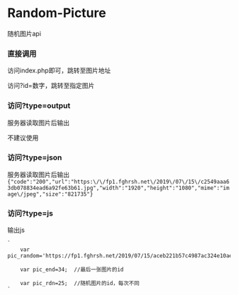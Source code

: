 # Random-Picture
随机图片api



### 直接调用

访问index.php即可，跳转至图片地址

访问?id=数字，跳转至指定图片


### 访问?type=output

服务器读取图片后输出

不建议使用


### 访问?type=json

服务器读取图片后输出
    `  
{"code":"200","url":"https:\/\/fp1.fghrsh.net\/2019\/07\/15\/c2549aaa63db078834ead6a92fe63b61.jpg","width":"1920","height":"1080","mime":"image\/jpeg","size":"821735"}
    `

### 访问?type=js

输出js

    `
        var pic_random='https://fp1.fghrsh.net/2019/07/15/aceb221b57c4987ac324e10aeaf69ede.jpg';

        var pic_end=34;  //最后一张图片的id

        var pic_rdn=25;  //随机图片的id，每次不同
    `
